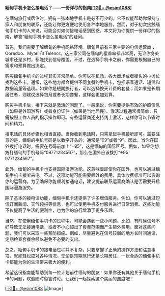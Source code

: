 **緬甸手机卡怎么接电话？——一份详尽的指南[[TG💪+ @esim1088](https://t.me/s/esim1088)]**

在缅甸旅行或居住时，拥有一张本地手机卡是必不可少的。它不仅能帮助你保持与家人和朋友的联系，还能让你更方便地使用各种本地服务。然而，对于初次接触缅甸手机卡的人来说，可能会对如何接电话感到困惑。本文将为你提供一份详尽的指南，解答“緬甸手机卡怎么接电话”的疑问。

首先，我们需要了解缅甸的手机网络环境。缅甸目前有三家主要的电信运营商：Ooredoo、Mytel 和 Telenor。这三家公司在缅甸的覆盖率都非常高，无论你身处城市还是乡村，都能找到信号覆盖。不过，在选择手机卡之前，你需要根据自己的需求和预算做出决定。

购买缅甸手机卡的过程其实非常简单。你可以在机场、各大商场或者街头的小摊位找到这些卡。通常，这些地方都会提供不同套餐的手机卡，包括语音通话、短信和数据流量等选项。如果你是短期旅行者，可以选择按天计费的套餐；而如果是长期居住者，则建议选择包月或者长期套餐，这样会更加划算。

购买手机卡后，接下来就是激活的问题了。一般来说，你需要提供有效的护照信息（如果是外国游客）或者身份证件（如果是当地居民）。激活过程通常很简单，只需按照工作人员的指示操作即可。有些运营商还支持线上激活，这样你可以节省时间和精力。

接电话的具体步骤也相当直接。当你收到电话时，只需拿起手机接听即可。需要注意的是，缅甸的手机号码是以数字开头的，通常是“09”或者“9”。因此，当你在国外拨打电话时，需要在号码前加上“+95”，这是缅甸的国际区号。例如，如果你想拨打缅甸的手机号码“09771234567”，那么在国外应该拨打“+95 9771234567”。

此外，缅甸的手机卡也支持国际漫游功能。这意味着即使你在国外，也可以通过缅甸手机卡接听来电。不过，这项功能可能需要额外的费用，具体收费标准可以咨询你的运营商。为了确保你能顺利接通电话，建议提前联系运营商确认是否需要开启国际漫游服务。

除了基本的接电话功能，缅甸手机卡还提供了许多增值服务。例如，你可以通过短信订阅新闻、天气预报等信息，也可以使用手机支付服务进行日常消费。这些功能不仅提高了生活的便利性，也为你的旅行增添了更多乐趣。

当然，在使用缅甸手机卡的过程中，可能会遇到一些小问题。比如，有时候信号不好导致无法接通电话，或者不小心超出了套餐范围而产生额外费用。面对这些问题，我们可以采取一些预防措施。例如，尽量避免在信号较弱的地方长时间通话，定期检查套餐余额以避免不必要的支出。

总之，緬甸手机卡的接电话过程并不复杂，只要掌握了正确的操作方法和注意事项，就能轻松应对各种情况。无论是短期旅行还是长期居住，一张合适的缅甸手机卡都能为你的生活带来极大的便利。

希望这份指南能帮助到每一位计划前往缅甸的朋友！如果你还有其他关于缅甸手机卡的问题，欢迎随时留言讨论。让我们一起探索这个美丽的国度吧！

[[TG💪+ @esim1088](https://t.me/s/esim1088) ![Image](https://i.postimg.cc/4NQfJmqS/Snipaste-2025-05-13-00-14-12.png)]